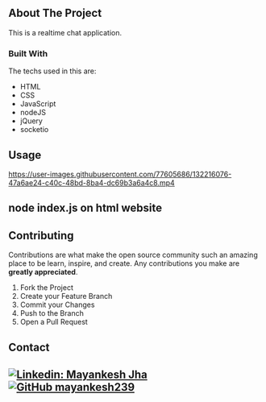 
<!-- ABOUT THE PROJECT -->
## About The Project

This is a realtime chat application.

### Built With

The techs used in this are:
* HTML
* CSS
* JavaScript
* nodeJS
* jQuery
* socketio


<!-- USAGE EXAMPLES -->
## Usage
https://user-images.githubusercontent.com/77605686/132216076-47a6ae24-c40c-48bd-8ba4-dc69b3a6a4c8.mp4
## node index.js on html website

<!-- CONTRIBUTING -->
## Contributing

Contributions are what make the open source community such an amazing place to be learn, inspire, and create. Any contributions you make are **greatly appreciated**.

1. Fork the Project
2. Create your Feature Branch
3. Commit your Changes 
4. Push to the Branch 
5. Open a Pull Request


<!-- CONTACT -->
## Contact
[![Linkedin: Mayankesh Jha](https://img.shields.io/badge/-Mayankesh-blue?style=flat-square&logo=Linkedin&logoColor=white&link=https://www.linkedin.com/in/mayankesh-jha-15446b206/)](https://www.linkedin.com/in/mayankesh-jha-15446b206/)
[![GitHub mayankesh239](https://img.shields.io/github/followers/mayankesh239?label=follow&style=social)](https://github.com/mayankesh239)
<br/>
---

